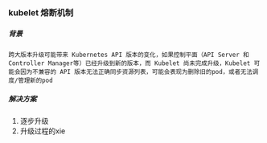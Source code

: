 ### kubelet 熔断机制

##### 背景
	跨大版本升级可能带来 Kubernetes API 版本的变化，如果控制平面（API Server 和 Controller Manager等）已经升级到新的版本，而 Kubelet 尚未完成升级，Kubelet 可能会因为不兼容的 API 版本无法正确同步资源列表，可能会表现为删除旧的pod，或者无法调度/管理新的pod

##### 解决方案
1. 逐步升级
2. 升级过程的xie